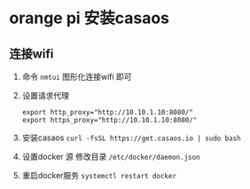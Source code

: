 # orange pi 安装casaos

## 连接wifi

1. 命令 `nmtui` 图形化连接wifi 即可
2. 设置请求代理

    ```shell
    export http_proxy="http://10.10.1.10:8080/"
    export https_proxy="http://10.10.1.10:8080/"
    ```

3. 安装casaos `curl -fsSL https://get.casaos.io | sudo bash`
4. 设置docker 源 修改目录 `/etc/docker/daemon.json`
5. 重启docker服务 `systemctl restart docker`
